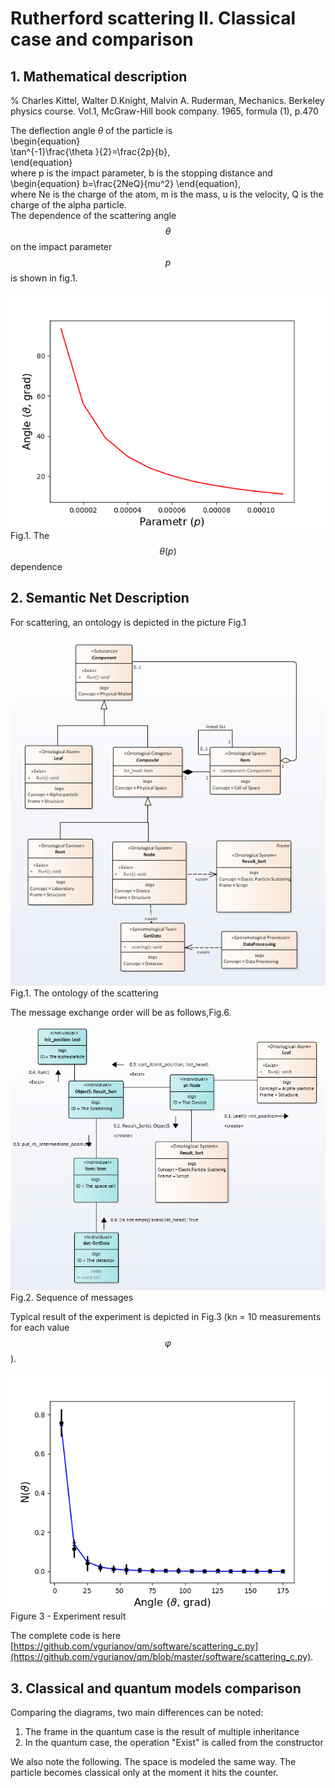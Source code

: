 # Rutherford scattering II. Classical case and comparison

## 1. Mathematical description
% Charles Kittel, Walter D.Knight, Malvin A. Ruderman, Mechanics. Berkeley physics course. Vol.1, McGraw-Hill book company. 1965, formula (1), p.470  

The deflection angle $\theta$ of the particle is  
\begin{equation}  
\tan^{-1}\frac{\theta }{2}=\frac{2p}{b},  
\end{equation}  
where p is the impact parameter, b is the stopping distance and  
\begin{equation}
  b=\frac{2NeQ}{mu^2}
\end{equation},  
where Ne is the charge of the atom, m is the mass, u is the velocity, Q is the charge of the alpha particle.  
The dependence of the scattering angle $$\theta$$ on the impact parameter $$p$$ is shown in fig.1.   

![Image](angle_cl.png)
Fig.1. The $$\theta(p)$$ dependence   


## 2. Semantic Net Description  

For scattering, an ontology is depicted in the picture Fig.1

![Image](scattering_cl1.png)
Fig.1. The ontology of the scattering  

The message exchange order will be as follows,Fig.6.

![Image](scattering_cl2.png)  
Fig.2. Sequence of messages    


Typical result of the experiment is depicted in Fig.3 (kn = 10 measurements for each value $$\varphi$$).  

![Image](scattering_result_cl.png)
Figure 3 - Experiment result

The complete code is here [https://github.com/vgurianov/qm/software/scattering_c.py](https://github.com/vgurianov/qm/blob/master/software/scattering_c.py).

## 3. Classical and quantum models comparison
Comparing the diagrams, two main differences can be noted:
1. The frame in the quantum case is the result of multiple inheritance
2. In the quantum case, the operation "Exist" is called from the constructor  

We also note the following.
The space is modeled the same way.
The particle becomes classical only at the moment it hits the counter.
